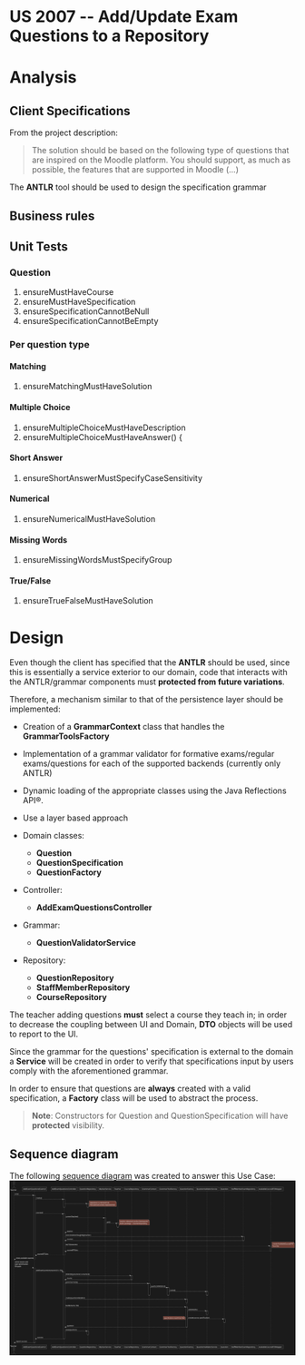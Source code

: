 US 2007 -- Add/Update Exam Questions to a Repository
====================================================

# Analysis
## Client Specifications

From the project description:

>   The solution should be based on the following type of questions that are
> inspired on the Moodle platform.
>   You should support, as much as possible, the features that are supported in Moodle (...)

The **ANTLR** tool should be used to design the specification grammar
## Business rules

<!-- TODO?? -->

## Unit Tests
### Question

1. ensureMustHaveCourse
2. ensureMustHaveSpecification
3. ensureSpecificationCannotBeNull
4. ensureSpecificationCannotBeEmpty
### Per question type
#### Matching
1. ensureMatchingMustHaveSolution
#### Multiple Choice

1. ensureMultipleChoiceMustHaveDescription
2. ensureMultipleChoiceMustHaveAnswer() {

#### Short Answer
1. ensureShortAnswerMustSpecifyCaseSensitivity
#### Numerical
1. ensureNumericalMustHaveSolution

#### Missing Words
1. ensureMissingWordsMustSpecifyGroup
#### True/False
1. ensureTrueFalseMustHaveSolution


# Design

Even though the client has specified that the **ANTLR** should be used,
since this is essentially a service exterior to our domain, code that
interacts with the ANTLR/grammar components must **protected from future variations**.

Therefore, a mechanism similar to that of the persistence layer should be implemented:

- Creation of a **GrammarContext** class that handles the **GrammarToolsFactory**
- Implementation of a grammar validator for formative exams/regular exams/questions
for each of the supported backends (currently only ANTLR)
- Dynamic loading of the appropriate classes using the Java Reflections API®.

- Use a layer based approach
- Domain classes:
    + **Question**
    + **QuestionSpecification**
    + **QuestionFactory**
- Controller:
    + **AddExamQuestionsController**
- Grammar:
    + **QuestionValidatorService**
- Repository:
    + **QuestionRepository**
    + **StaffMemberRepository**
    + **CourseRepository**

The teacher adding questions **must** select a course they teach in; in order to
decrease the coupling between UI and Domain, **DTO** objects will be used to report to the UI.

Since the grammar for the questions' specification is external to the domain
a **Service** will be created in order to verify that specifications input by users
comply with the aforementioned grammar.

In order to ensure that questions are **always** created with a valid specification,
a **Factory** class will be used to abstract the process.

> **Note**: Constructors for Question and QuestionSpecification will have **protected** visibility.

## Sequence diagram

The following [sequence diagram](./sd.svg) was created to answer this Use Case:
![Sequence diagram](./sd.svg)
